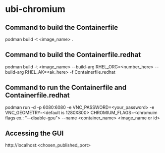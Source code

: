# ubi-chromium

## Command to build the Containerfile
podman build -t <image_name> .

## Command to build the Containerfile.redhat
podman build -t <image_name> --build-arg RHEL_ORG=<number_here> --build-arg RHEL_AK=<ak_here> -f Containerfile.redhat

## Command to run the Containerfile and Containerfile.redhat
podman run -d -p 6080:6080 -e VNC_PASSWORD=<your_password> -e VNC_GEOMETRY=<default is 1280X800> CHROMIUM_FLAGS=<chromuim flags ex.: "--disable-gpu"> --name <container_name> <image_name or id>

## Accessing the GUI
http://localhost:<chosen_published_port>
